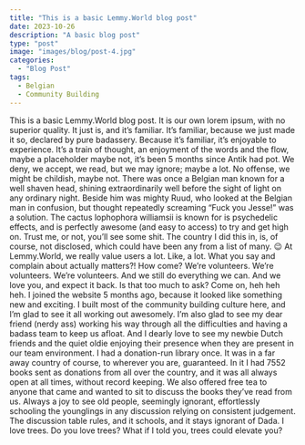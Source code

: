 ```yaml
---
title: "This is a basic Lemmy.World blog post"
date: 2023-10-26
description: "A basic blog post"
type: "post"
image: "images/blog/post-4.jpg"
categories:
  - "Blog Post"
tags:
  - Belgian
  - Community Building
---
```


This is a basic Lemmy.World blog post. It is our own lorem ipsum, with no superior quality. It just is, and it’s familiar. It’s familiar, because we just made it so, declared by pure badassery. Because it’s familiar, it’s enjoyable to experience. It’s a train of thought, an enjoyment of the words and the flow, maybe a placeholder maybe not, it’s been 5 months since Antik had pot. We deny, we accept, we read, but we may ignore; maybe a lot. No offense, we might be childish, maybe not.
There was once a Belgian man known for a well shaven head, shining extraordinarily well before the sight of light on any ordinary night. Beside him was mighty Ruud, who looked at the Belgian man in confusion, but thought repeatedly screaming “Fuck you Jesse!” was a solution.
The cactus lophophora williamsii is known for is psychedelic effects, and is perfectly awesome (and easy to access) to try and get high on. Trust me, or not, you’ll see some shit. The country I did this in, is, of course, not disclosed, which could have been any from a list of many. :wink:
At Lemmy.World, we really value users a lot. Like, a lot. What you say and complain about actually matters?! How come? We’re volunteers. We’re volunteers. We’re volunteers. And we still do everything we can. And we love you, and expect it back. Is that too much to ask? Come on, heh heh heh.
I joined the website 5 months ago, because it looked like something new and exciting. I built most of the community building culture here, and I’m glad to see it all working out awesomely. I’m also glad to see my dear friend (nerdy ass) working his way through all the difficulties and having a badass team to keep us afloat. And I dearly love to see my newbie Dutch friends and the quiet oldie enjoying their presence when they are present in our team environment.
I had a donation-run library once. It was in a far away country of course, to wherever you are, guaranteed. In it I had 7552 books sent as donations from all over the country, and it was all always open at all times, without record keeping. We also offered free tea to anyone that came and wanted to sit to discuss the books they’ve read from us. Always a joy to see old people, seemingly ignorant, effortlessly schooling the younglings in any discussion relying on consistent judgement. The discussion table rules, and it schools, and it stays ignorant of Dada.
I love trees. Do you love trees? What if I told you, trees could elevate you?
